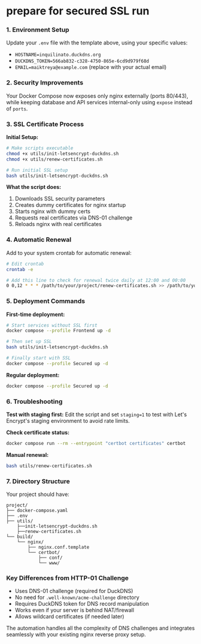 # prepare for secured SSL run

### 1. **Environment Setup**

Update your `.env` file with the template above, using your specific values:

- `HOSTNAME=inquilinato.duckdns.org`
- `DUCKDNS_TOKEN=566ab832-c328-4750-865e-6cd9d979f68d`
- `EMAIL=maiktreya@example.com` (replace with your actual email)

### 2. **Security Improvements**

Your Docker Compose now exposes only nginx externally (ports 80/443), while keeping database and API services internal-only using `expose` instead of `ports`.

### 3. **SSL Certificate Process**

**Initial Setup:**

```bash
# Make scripts executable
chmod +x utils/init-letsencrypt-duckdns.sh
chmod +x utils/renew-certificates.sh

# Run initial SSL setup
bash utils/init-letsencrypt-duckdns.sh
```

**What the script does:**

1. Downloads SSL security parameters
2. Creates dummy certificates for nginx startup
3. Starts nginx with dummy certs
4. Requests real certificates via DNS-01 challenge
5. Reloads nginx with real certificates

### 4. **Automatic Renewal**

Add to your system crontab for automatic renewal:

```bash
# Edit crontab
crontab -e

# Add this line to check for renewal twice daily at 12:00 and 00:00
0 0,12 * * * /path/to/your/project/renew-certificates.sh >> /path/to/your/project/renewal.log 2>&1
```

### 5. **Deployment Commands**

**First-time deployment:**

```bash
# Start services without SSL first
docker compose --profile Frontend up -d

# Then set up SSL
bash utils/init-letsencrypt-duckdns.sh

# Finally start with SSL
docker compose --profile Secured up -d
```

**Regular deployment:**

```bash
docker compose --profile Secured up -d
```

### 6. **Troubleshooting**

**Test with staging first:**
Edit the script and set `staging=1` to test with Let's Encrypt's staging environment to avoid rate limits.

**Check certificate status:**

```bash
docker compose run --rm --entrypoint "certbot certificates" certbot
```

**Manual renewal:**

```bash
bash utils/renew-certificates.sh
```

### 7. **Directory Structure**

Your project should have:

```
project/
├── docker-compose.yaml
├── .env
├── utils/
    ├──init-letsencrypt-duckdns.sh
    ├──renew-certificates.sh
└── build/
    └── nginx/
        ├── nginx.conf.template
        └── certbot/
            ├── conf/
            └── www/
```

### Key Differences from HTTP-01 Challenge

- Uses DNS-01 challenge (required for DuckDNS)
- No need for `.well-known/acme-challenge` directory
- Requires DuckDNS token for DNS record manipulation
- Works even if your server is behind NAT/firewall
- Allows wildcard certificates (if needed later)

The automation handles all the complexity of DNS challenges and integrates seamlessly with your existing nginx reverse proxy setup.
